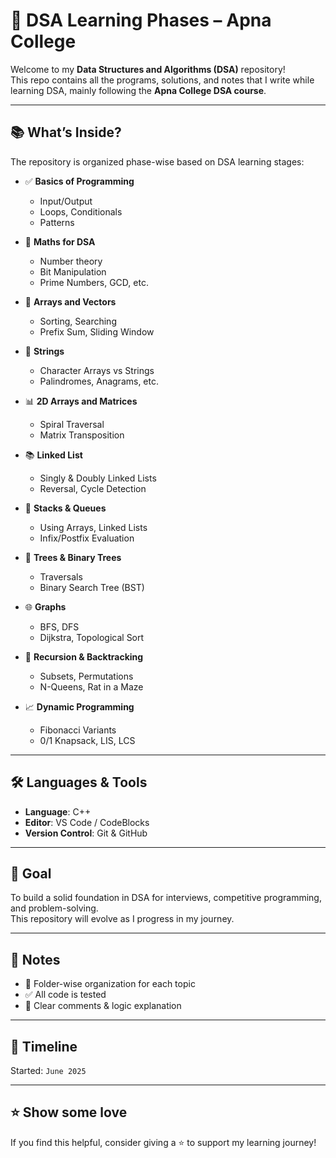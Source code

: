 # 📘 DSA Learning Phases – Apna College

Welcome to my **Data Structures and Algorithms (DSA)** repository!  
This repo contains all the programs, solutions, and notes that I write while learning DSA, mainly following the **Apna College DSA course**.

---

## 📚 What’s Inside?

The repository is organized phase-wise based on DSA learning stages:

- ✅ **Basics of Programming**
  - Input/Output
  - Loops, Conditionals
  - Patterns

- 📐 **Maths for DSA**
  - Number theory
  - Bit Manipulation
  - Prime Numbers, GCD, etc.

- 🔢 **Arrays and Vectors**
  - Sorting, Searching
  - Prefix Sum, Sliding Window

- 🧵 **Strings**
  - Character Arrays vs Strings
  - Palindromes, Anagrams, etc.

- 📊 **2D Arrays and Matrices**
  - Spiral Traversal
  - Matrix Transposition

- 📚 **Linked List**
  - Singly & Doubly Linked Lists
  - Reversal, Cycle Detection

- 🌲 **Stacks & Queues**
  - Using Arrays, Linked Lists
  - Infix/Postfix Evaluation

- 🌳 **Trees & Binary Trees**
  - Traversals
  - Binary Search Tree (BST)

- 🌐 **Graphs**
  - BFS, DFS
  - Dijkstra, Topological Sort

- 🧠 **Recursion & Backtracking**
  - Subsets, Permutations
  - N-Queens, Rat in a Maze

- 📈 **Dynamic Programming**
  - Fibonacci Variants
  - 0/1 Knapsack, LIS, LCS

---

## 🛠 Languages & Tools

- **Language**: C++
- **Editor**: VS Code / CodeBlocks
- **Version Control**: Git & GitHub

---

## 🚀 Goal

To build a solid foundation in DSA for interviews, competitive programming, and problem-solving.  
This repository will evolve as I progress in my journey.

---

## 📌 Notes

- 📁 Folder-wise organization for each topic
- ✅ All code is tested
- 📝 Clear comments & logic explanation

---

## 📅 Timeline

Started: `June 2025`  

---

## ⭐️ Show some love

If you find this helpful, consider giving a ⭐️ to support my learning journey!

